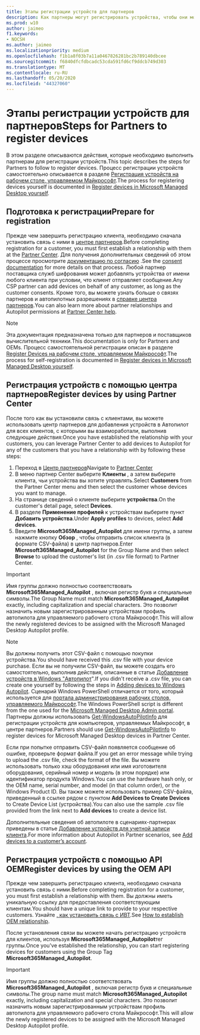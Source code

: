 ```yaml
---
title: Этапы регистрации устройств для партнеров
description: Как партнеры могут регистрировать устройства, чтобы они могли управляться с помощью Microsoft Managed Desktop
ms.prod: w10
author: jaimeo
f1.keywords:
- NOCSH
ms.author: jaimeo
ms.localizationpriority: medium
ms.openlocfilehash: f1b1a8f03b7a11a0467826281bc2b789140dbcee
ms.sourcegitcommit: f6840dfcfdbcadc53cda591fd6cf9ddcb749d303
ms.translationtype: MT
ms.contentlocale: ru-RU
ms.lasthandoff: 05/20/2020
ms.locfileid: "44327060"
---
```

# <a name="steps-for-partners-to-register-devices"></a><span data-ttu-id="66fdc-103">Этапы регистрации устройств для партнеров</span><span class="sxs-lookup"><span data-stu-id="66fdc-103">Steps for Partners to register devices</span></span>


<span data-ttu-id="66fdc-104">В этом разделе описываются действия, которые необходимо выполнить партнерам для регистрации устройств.</span><span class="sxs-lookup"><span data-stu-id="66fdc-104">This topic describes the steps for Partners to follow to register devices.</span></span> <span data-ttu-id="66fdc-105">Процесс регистрации устройств самостоятельно описывается в разделе [Регистрация устройств на рабочем столе, управляемом Майкрософт](register-devices-self.md).</span><span class="sxs-lookup"><span data-stu-id="66fdc-105">The process for registering devices yourself is documented in [Register devices in Microsoft Managed Desktop yourself](register-devices-self.md).</span></span>



## <a name="prepare-for-registration"></a><span data-ttu-id="66fdc-106">Подготовка к регистрации</span><span class="sxs-lookup"><span data-stu-id="66fdc-106">Prepare for registration</span></span> 
<span data-ttu-id="66fdc-107">Прежде чем завершить регистрацию клиента, необходимо сначала установить связь с ними в [центре партнеров](https://partner.microsoft.com/dashboard).</span><span class="sxs-lookup"><span data-stu-id="66fdc-107">Before completing registration for a customer, you must first establish a relationship with them at the [Partner Center](https://partner.microsoft.com/dashboard).</span></span> <span data-ttu-id="66fdc-108">Для получения дополнительных сведений об этом процессе просмотрите [документацию по согласию](https://docs.microsoft.com/windows/deployment/windows-autopilot/registration-auth#csp-authorization) .</span><span class="sxs-lookup"><span data-stu-id="66fdc-108">See the [consent documentation](https://docs.microsoft.com/windows/deployment/windows-autopilot/registration-auth#csp-authorization) for more details on that process.</span></span> <span data-ttu-id="66fdc-109">Любой партнер поставщика служб шифрования может добавлять устройства от имени любого клиента при условии, что клиент отправляет сообщение.</span><span class="sxs-lookup"><span data-stu-id="66fdc-109">Any CSP partner can add devices on behalf of any customer, as long as the customer consents.</span></span> <span data-ttu-id="66fdc-110">Кроме того, вы можете узнать больше о связях партнеров и автопилотных разрешениях в [справке центра партнеров](https://docs.microsoft.com/partner-center/customers_revoke_admin_privileges#windows-autopilot).</span><span class="sxs-lookup"><span data-stu-id="66fdc-110">You can also learn more about partner relationships and Autopilot permissions at [Partner Center help](https://docs.microsoft.com/partner-center/customers_revoke_admin_privileges#windows-autopilot).</span></span>


> [!NOTE]
> <span data-ttu-id="66fdc-111">Эта документация предназначена только для партнеров и поставщиков вычислительной техники.</span><span class="sxs-lookup"><span data-stu-id="66fdc-111">This documentation is only for Partners and OEMs.</span></span> <span data-ttu-id="66fdc-112">Процесс самостоятельной регистрации описан в разделе [Register Devices на рабочем столе, управляемом Майкрософт](register-devices-self.md).</span><span class="sxs-lookup"><span data-stu-id="66fdc-112">The process for self-registration is documented in [Register devices in Microsoft Managed Desktop yourself](register-devices-self.md).</span></span>


## <a name="register-devices-by-using-partner-center"></a><span data-ttu-id="66fdc-113">Регистрация устройств с помощью центра партнеров</span><span class="sxs-lookup"><span data-stu-id="66fdc-113">Register devices by using Partner Center</span></span>

<span data-ttu-id="66fdc-114">После того как вы установили связь с клиентами, вы можете использовать центр партнеров для добавления устройств в Автопилот для всех клиентов, с которыми вы взаимоработали, выполнив следующие действия:</span><span class="sxs-lookup"><span data-stu-id="66fdc-114">Once you have established the relationship with your customers, you can leverage Partner Center to add devices to Autopilot for any of the customers that you have a relationship with by following these steps:</span></span>

1. <span data-ttu-id="66fdc-115">Переход в [Центр партнеров](https://partner.microsoft.com/dashboard)</span><span class="sxs-lookup"><span data-stu-id="66fdc-115">Navigate to [Partner Center](https://partner.microsoft.com/dashboard)</span></span>
2. <span data-ttu-id="66fdc-116">В меню партнер Center выберите **Клиенты** , а затем выберите клиента, чьи устройства вы хотите управлять.</span><span class="sxs-lookup"><span data-stu-id="66fdc-116">Select **Customers** from the Partner Center menu and then select the customer whose devices you want to manage.</span></span>
3. <span data-ttu-id="66fdc-117">На странице сведений о клиенте выберите **устройства**.</span><span class="sxs-lookup"><span data-stu-id="66fdc-117">On the customer's detail page, select **Devices**.</span></span>
4. <span data-ttu-id="66fdc-118">В разделе **Применение профилей** к устройствам выберите пункт **Добавить устройства**.</span><span class="sxs-lookup"><span data-stu-id="66fdc-118">Under **Apply profiles** to devices, select **Add devices**.</span></span>
5. <span data-ttu-id="66fdc-119">Введите **Microsoft365Managed_Autopilot** для имени группы, а затем нажмите кнопку **Обзор** , чтобы отправить список клиента (в формате CSV-файла) в центр партнеров.</span><span class="sxs-lookup"><span data-stu-id="66fdc-119">Enter **Microsoft365Managed_Autopilot** for the Group Name and then select **Browse** to upload the customer's list (in .csv file format) to Partner Center.</span></span>


> [!IMPORTANT]
> <span data-ttu-id="66fdc-120">Имя группы должно полностью соответствовать **Microsoft365Managed_Autopilot** , включая регистр букв и специальные символы.</span><span class="sxs-lookup"><span data-stu-id="66fdc-120">The Group Name must match **Microsoft365Managed_Autopilot** exactly, including capitalization and special characters.</span></span> <span data-ttu-id="66fdc-121">Это позволит назначить новым зарегистрированным устройствам профиль автопилота для управляемого рабочего стола Майкрософт.</span><span class="sxs-lookup"><span data-stu-id="66fdc-121">This will allow the newly registered devices to be assigned with the Microsoft Managed Desktop Autopilot profile.</span></span>

>[!NOTE]
> <span data-ttu-id="66fdc-122">Вы должны получить этот CSV-файл с помощью покупки устройства.</span><span class="sxs-lookup"><span data-stu-id="66fdc-122">You should have received this .csv file with your device purchase.</span></span> <span data-ttu-id="66fdc-123">Если вы не получили CSV-файл, вы можете создать его самостоятельно, выполнив действия, описанные в статье [Добавление устройств в Windows "Автопилот](https://docs.microsoft.com/windows/deployment/windows-autopilot/add-devices#collecting-the-hardware-id-from-existing-devices-using-powershell)".</span><span class="sxs-lookup"><span data-stu-id="66fdc-123">If you didn't receive a .csv file, you can create one yourself by following the steps in [Adding devices to Windows Autopilot](https://docs.microsoft.com/windows/deployment/windows-autopilot/add-devices#collecting-the-hardware-id-from-existing-devices-using-powershell).</span></span> <span data-ttu-id="66fdc-124">Сценарий Windows PowerShell отличается от того, который используется для [портала администрирования рабочих столов, управляемого Майкрософт](https://docs.microsoft.com/microsoft-365/managed-desktop/get-started/register-devices-self?view=o365-worldwide#obtain-the-hardware-hash).</span><span class="sxs-lookup"><span data-stu-id="66fdc-124">The Windows PowerShell script is different from the one used for the [Microsoft Managed Desktop Admin portal](https://docs.microsoft.com/microsoft-365/managed-desktop/get-started/register-devices-self?view=o365-worldwide#obtain-the-hardware-hash).</span></span> <span data-ttu-id="66fdc-125">Партнеры должны использовать [Get-WindowsAutoPilotInfo](https://www.powershellgallery.com/packages/Get-WindowsAutoPilotInfo) для регистрации устройств для компьютеров, управляемых Майкрософт, в центре партнеров.</span><span class="sxs-lookup"><span data-stu-id="66fdc-125">Partners should use [Get-WindowsAutoPilotInfo](https://www.powershellgallery.com/packages/Get-WindowsAutoPilotInfo) to register devices for Microsoft Managed Desktop devices in Partner Center.</span></span>

<span data-ttu-id="66fdc-126">Если при попытке отправить CSV-файл появляется сообщение об ошибке, проверьте формат файла.</span><span class="sxs-lookup"><span data-stu-id="66fdc-126">If you get an error message while trying to upload the .csv file, check the format of the file.</span></span> <span data-ttu-id="66fdc-127">Вы можете использовать только хэш оборудования или имя изготовителя оборудования, серийный номер и модель (в этом порядке) или идентификатор продукта Windows.</span><span class="sxs-lookup"><span data-stu-id="66fdc-127">You can use the hardware hash only, or the OEM name, serial number, and model (in that column order), or the Windows Product ID.</span></span> <span data-ttu-id="66fdc-128">Вы также можете использовать пример CSV-файла, приведенный в ссылке рядом с пунктом **Add Devices to Create Devices** to Create Device List (устройства).</span><span class="sxs-lookup"><span data-stu-id="66fdc-128">You can also use the sample .csv file provided from the link next to **Add devices** to create a device list.</span></span> 

<span data-ttu-id="66fdc-129">Дополнительные сведения об автопилоте в сценариях-партнерах приведены в статье [Добавление устройств для учетной записи клиента](https://docs.microsoft.com/partner-center/autopilot#add-devices-to-a-customers-account).</span><span class="sxs-lookup"><span data-stu-id="66fdc-129">For more information about Autopilot in Partner scenarios, see [Add devices to a customer’s account](https://docs.microsoft.com/partner-center/autopilot#add-devices-to-a-customers-account).</span></span>


## <a name="register-devices-by-using-the-oem-api"></a><span data-ttu-id="66fdc-130">Регистрация устройств с помощью API OEM</span><span class="sxs-lookup"><span data-stu-id="66fdc-130">Register devices by using the OEM API</span></span>

<span data-ttu-id="66fdc-131">Прежде чем завершить регистрацию клиента, необходимо сначала установить связь с ними.</span><span class="sxs-lookup"><span data-stu-id="66fdc-131">Before completing registration for a customer, you must first establish a relationship with them.</span></span> <span data-ttu-id="66fdc-132">Вы должны иметь уникальную ссылку для предоставления соответствующим клиентам.</span><span class="sxs-lookup"><span data-stu-id="66fdc-132">You should have a unique link to provide to your respective customers.</span></span> <span data-ttu-id="66fdc-133">Узнайте [, как установить связь с ИВТ](https://docs.microsoft.com/windows/deployment/windows-autopilot/registration-auth#oem-authorization).</span><span class="sxs-lookup"><span data-stu-id="66fdc-133">See [How to establish OEM relationship](https://docs.microsoft.com/windows/deployment/windows-autopilot/registration-auth#oem-authorization).</span></span>

<span data-ttu-id="66fdc-134">После установления связи вы можете начать регистрацию устройств для клиентов, используя **Microsoft365Managed_Autopilot**тег группы.</span><span class="sxs-lookup"><span data-stu-id="66fdc-134">Once you've established the relationship, you can start registering devices for customers using the Group Tag **Microsoft365Managed_Autopilot**.</span></span>

> [!IMPORTANT]
> <span data-ttu-id="66fdc-135">Имя группы должно полностью соответствовать **Microsoft365Managed_Autopilot** , включая регистр букв и специальные символы.</span><span class="sxs-lookup"><span data-stu-id="66fdc-135">The group name must match **Microsoft365Managed_Autopilot** exactly, including capitalization and special characters.</span></span> <span data-ttu-id="66fdc-136">Это позволит назначить новым зарегистрированным устройствам профиль автопилота для управляемого рабочего стола Майкрософт.</span><span class="sxs-lookup"><span data-stu-id="66fdc-136">This will allow the newly registered devices to be assigned with the Microsoft Managed Desktop Autopilot profile.</span></span>
